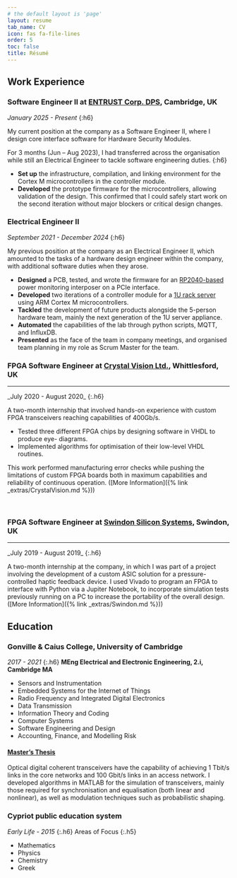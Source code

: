 ```yaml
---
# the default layout is 'page'
layout: resume
tab_name: CV
icon: fas fa-file-lines
order: 5
toc: false
title: Résumé
---
```


## Work Experience

### Software Engineer II at [ENTRUST Corp. DPS](https://www.entrust.com/digital-security/hsm), Cambridge, UK

_January 2025 - Present_
{:h6}

My current position at the company as a Software Engineer II, where I design core interface software for Hardware Security Modules.

For 3 months (Jun – Aug 2023), I had transferred across the organisation while still an Electrical Engineer to tackle software engineering duties.
{:h6}

- **Set up** the infrastructure, compilation, and linking environment for the
  Cortex M microcontrollers in the controller module.
- **Developed** the prototype firmware for the
  microcontrollers, allowing validation of the design. This confirmed that I could safely start work on
  the second iteration without major blockers or critical design changes.

### Electrical Engineer II

_September 2021 - December 2024_
{:h6}

My previous position at the company as an Electrical Engineer II, which amounted to the tasks of a hardware design
engineer within the company, with additional software duties when they arose.

- **Designed** a PCB, tested, and wrote the firmware for an [RP2040-based](https://thepihut.com/products/tiny-2040) power
  monitoring interposer on a PCIe interface.
- **Developed** two iterations of a controller module for a
  [1U rack server](https://www.entrust.com/digital-security/hsm/products/nshield-hsms/nshield-connect) using ARM Cortex M microcontrollers.
- **Tackled** the development of future products alongside the 5-person hardware team,
  mainly the next generation of the 1U server appliance.
- **Automated** the capabilities of the lab through python scripts, MQTT, and InfluxDB.
- **Presented** as the face of the team in company meetings, and organised team planning in my role as Scrum Master for the team.
  <br>

### FPGA Software Engineer at [Crystal Vision Ltd.](https://uk.linkedin.com/company/crystal-vision-limited), Whittlesford, UK

<hr>
_July 2020 - August 2020_
{:.h6}

A two-month internship that involved hands-on experience with custom FPGA transceivers reaching
capabilities of 400Gb/s.

- Tested three different FPGA chips by designing software in VHDL to produce eye-
  diagrams.
- Implemented algorithms for optimisation of their low-level VHDL routines.

This work performed manufacturing error checks while pushing the limitations of custom FPGA boards
both in maximum capabilities and reliability of continuous operation. ([More Information]({% link _extras/CrystalVision.md %}))

<br>

### FPGA Software Engineer at [Swindon Silicon Systems](https://www.swindonsilicon.com/custom-ic-design/), Swindon, UK

<hr>
_July 2019 - August 2019_
{:.h6}

A two-month internship at the company, in which I was part of a project involving the development of a
custom ASIC solution for a pressure-controlled haptic feedback device.
I used Vivado to program an FPGA to interface with Python via a Jupiter Notebook, to incorporate
simulation tests previously running on a PC to increase the portability of the overall design. ([More Information]({% link _extras/Swindon.md %}))

## Education

### Gonville & Caius College, University of Cambridge

_2017 - 2021_
{:.h6}
**MEng Electrical and Electronic Engineering, 2.i, Cambridge MA**

- Sensors and Instrumentation
- Embedded Systems for the Internet of Things
- Radio Frequency and Integrated Digital Electronics
- Data Transmission
- Information Theory and Coding
- Computer Systems
- Software Engineering and Design
- Accounting, Finance, and Modelling Risk

#### [Master’s Thesis](https://github.com/Emc54/CoherentTransceivers)

Optical digital coherent transceivers have the capability of achieving 1 Tbit/s links in the core networks
and 100 Gbit/s links in an access network. I developed algorithms in MATLAB for the simulation of transceivers,
mainly those required for synchronisation and equalisation (both linear and nonlinear), as well as
modulation techniques such as probabilistic shaping.

### Cypriot public education system

_Early Life - 2015_
{:.h6}
Areas of Focus
{:.h5}

- Mathematics
- Physics
- Chemistry
- Greek
